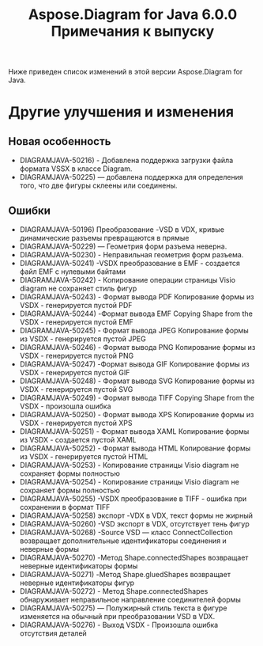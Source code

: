 ﻿---
title: Aspose.Diagram for Java 6.0.0 Примечания к выпуску
type: docs
weight: 120
url: /ru/java/aspose-diagram-for-java-6-0-0-release-notes/
---
Ниже приведен список изменений в этой версии Aspose.Diagram for Java.
# **Другие улучшения и изменения**
## **Новая особенность**
- DIAGRAMJAVA-50216) - Добавлена поддержка загрузки файла формата VSSX в классе Diagram.
- DIAGRAMJAVA-50225) — добавлена поддержка для определения того, что две фигуры склеены или соединены.
## **Ошибки**
- DIAGRAMJAVA-50196) Преобразование -VSD в VDX, кривые динамические разъемы превращаются в прямые
- DIAGRAMJAVA-50229) — Геометрия форм разъема неверна.
- DIAGRAMJAVA-50230) - Неправильная геометрия форм разъема.
- DIAGRAMJAVA-50241) -VSDX преобразование в EMF - создается файл EMF с нулевыми байтами
- DIAGRAMJAVA-50242) - Копирование операции страницы Visio diagram не сохраняет стиль фигур
- DIAGRAMJAVA-50243) - Формат вывода PDF Копирование формы из VSDX - генерируется пустой PDF
- DIAGRAMJAVA-50244) -Формат вывода EMF Copying Shape from the VSDX - генерируется пустой EMF
- DIAGRAMJAVA-50245) - Формат вывода JPEG Копирование формы из VSDX - генерируется пустой JPEG
- DIAGRAMJAVA-50246) - Формат вывода PNG Копирование формы из VSDX - генерируется пустой PNG
- DIAGRAMJAVA-50247) -Формат вывода GIF Копирование формы из VSDX - генерируется пустой GIF
- DIAGRAMJAVA-50248) - Формат вывода SVG Копирование формы из VSDX - генерируется пустой SVG
- DIAGRAMJAVA-50249) - Формат вывода TIFF Copying Shape from the VSDX - произошла ошибка
- DIAGRAMJAVA-50250) - Формат вывода XPS Копирование формы из VSDX - генерируется пустой XPS
- DIAGRAMJAVA-50251) - Формат вывода XAML Копирование формы из VSDX - создается пустой XAML
- DIAGRAMJAVA-50252) - Формат вывода HTML Копирование формы из VSDX - генерируется пустой HTML
- DIAGRAMJAVA-50253) - Копирование страницы Visio diagram не сохраняет формы полностью
- DIAGRAMJAVA-50254) - Копирование страницы Visio diagram не сохраняет формы полностью
- DIAGRAMJAVA-50255) -VSDX преобразование в TIFF - ошибка при сохранении в формат TIFF
- DIAGRAMJAVA-50258) экспорт -VDX в VDX, текст формы не жирный
- DIAGRAMJAVA-50260) -VSD экспорт в VDX, отсутствует тень фигур
- DIAGRAMJAVA-50268) -Source VSD — класс ConnectCollection возвращает дополнительные идентификаторы соединения и неверные формы
- DIAGRAMJAVA-50270) -Метод Shape.connectedShapes возвращает неверные идентификаторы формы
- DIAGRAMJAVA-50271) -Метод Shape.gluedShapes возвращает неверные идентификаторы фигур
- DIAGRAMJAVA-50272) - Метод Shape.connectedShapes обнаруживает неправильное направление соединителей формы
- DIAGRAMJAVA-50275) — Полужирный стиль текста в фигуре изменяется на обычный при преобразовании VSD в VDX.
- DIAGRAMJAVA-50276) - Выход VSDX - Произошла ошибка отсутствия деталей
